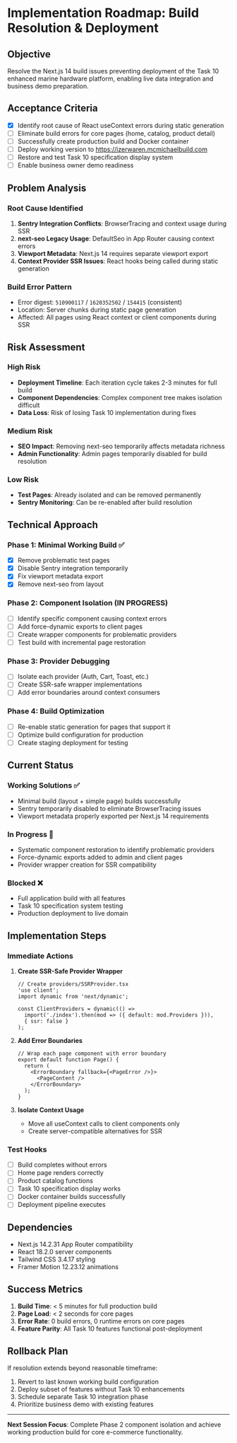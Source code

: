 # Implementation Roadmap: Build Resolution & Deployment

## Objective
Resolve the Next.js 14 build issues preventing deployment of the Task 10 enhanced marine hardware platform, enabling live data integration and business demo preparation.

## Acceptance Criteria
- [x] Identify root cause of React useContext errors during static generation
- [ ] Eliminate build errors for core pages (home, catalog, product detail)
- [ ] Successfully create production build and Docker container
- [ ] Deploy working version to https://izerwaren.mcmichaelbuild.com
- [ ] Restore and test Task 10 specification display system
- [ ] Enable business owner demo readiness

## Problem Analysis

### Root Cause Identified
1. **Sentry Integration Conflicts**: BrowserTracing and context usage during SSR
2. **next-seo Legacy Usage**: DefaultSeo in App Router causing context errors
3. **Viewport Metadata**: Next.js 14 requires separate viewport export
4. **Context Provider SSR Issues**: React hooks being called during static generation

### Build Error Pattern
- Error digest: `510900117` / `1620352502` / `154415` (consistent)
- Location: Server chunks during static page generation
- Affected: All pages using React context or client components during SSR

## Risk Assessment

### High Risk
- **Deployment Timeline**: Each iteration cycle takes 2-3 minutes for full build
- **Component Dependencies**: Complex component tree makes isolation difficult
- **Data Loss**: Risk of losing Task 10 implementation during fixes

### Medium Risk  
- **SEO Impact**: Removing next-seo temporarily affects metadata richness
- **Admin Functionality**: Admin pages temporarily disabled for build resolution

### Low Risk
- **Test Pages**: Already isolated and can be removed permanently
- **Sentry Monitoring**: Can be re-enabled after build resolution

## Technical Approach

### Phase 1: Minimal Working Build ✅
- [x] Remove problematic test pages
- [x] Disable Sentry integration temporarily  
- [x] Fix viewport metadata export
- [x] Remove next-seo from layout

### Phase 2: Component Isolation (IN PROGRESS)
- [ ] Identify specific component causing context errors
- [ ] Add force-dynamic exports to client pages
- [ ] Create wrapper components for problematic providers
- [ ] Test build with incremental page restoration

### Phase 3: Provider Debugging
- [ ] Isolate each provider (Auth, Cart, Toast, etc.)
- [ ] Create SSR-safe wrapper implementations
- [ ] Add error boundaries around context consumers

### Phase 4: Build Optimization
- [ ] Re-enable static generation for pages that support it
- [ ] Optimize build configuration for production
- [ ] Create staging deployment for testing

## Current Status

### Working Solutions ✅
- Minimal build (layout + simple page) builds successfully
- Sentry temporarily disabled to eliminate BrowserTracing issues
- Viewport metadata properly exported per Next.js 14 requirements

### In Progress 🔄
- Systematic component restoration to identify problematic providers
- Force-dynamic exports added to admin and client pages
- Provider wrapper creation for SSR compatibility

### Blocked ❌
- Full application build with all features
- Task 10 specification system testing
- Production deployment to live domain

## Implementation Steps

### Immediate Actions
1. **Create SSR-Safe Provider Wrapper**
   ```tsx
   // Create providers/SSRProvider.tsx
   'use client';
   import dynamic from 'next/dynamic';
   
   const ClientProviders = dynamic(() => 
     import('./index').then(mod => ({ default: mod.Providers })), 
     { ssr: false }
   );
   ```

2. **Add Error Boundaries**
   ```tsx
   // Wrap each page component with error boundary
   export default function Page() {
     return (
       <ErrorBoundary fallback={<PageError />}>
         <PageContent />
       </ErrorBoundary>
     );
   }
   ```

3. **Isolate Context Usage**
   - Move all useContext calls to client components only
   - Create server-compatible alternatives for SSR

### Test Hooks
- [ ] Build completes without errors
- [ ] Home page renders correctly
- [ ] Product catalog functions
- [ ] Task 10 specification display works
- [ ] Docker container builds successfully
- [ ] Deployment pipeline executes

## Dependencies
- Next.js 14.2.31 App Router compatibility
- React 18.2.0 server components
- Tailwind CSS 3.4.17 styling
- Framer Motion 12.23.12 animations

## Success Metrics
1. **Build Time**: < 5 minutes for full production build
2. **Page Load**: < 2 seconds for core pages
3. **Error Rate**: 0 build errors, 0 runtime errors on core pages
4. **Feature Parity**: All Task 10 features functional post-deployment

## Rollback Plan
If resolution extends beyond reasonable timeframe:
1. Revert to last known working build configuration
2. Deploy subset of features without Task 10 enhancements
3. Schedule separate Task 10 integration phase
4. Prioritize business demo with existing features

---

**Next Session Focus**: Complete Phase 2 component isolation and achieve working production build for core e-commerce functionality.